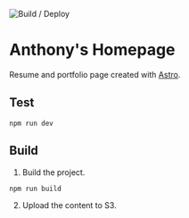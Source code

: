 ![Build / Deploy](https://github.com/github/docs/actions/workflows/deploy-to-s3.yml/badge.svg)

# Anthony's Homepage

Resume and portfolio page created with [Astro](https://astro.build/).

## Test

```
npm run dev
```

## Build

1. Build the project.

```
npm run build
```

2. Upload the content to S3.